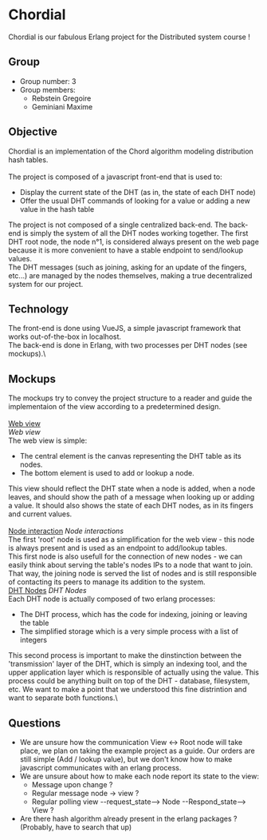 # Chordial
Chordial is our fabulous Erlang project for the Distributed system course !

## Group
* Group number: 3
* Group members:
  * Rebstein Gregoire
  * Geminiani Maxime

## Objective
Chordial is an implementation of the Chord algorithm modeling distribution hash tables.\
\
The project is composed of a javascript front-end that is used to:
* Display the current state of the DHT (as in, the state of each DHT node)
* Offer the usual DHT commands of looking for a value or adding a new value in the hash table

The project is not composed of a single centralized back-end. The back-end is simply the system of all the DHT nodes working together. The first DHT root node, the node n°1, is considered always present on the web page because it is more convenient to have a stable endpoint to send/lookup values.\
The DHT messages (such as joining, asking for an update of the fingers, etc...) are managed by the nodes themselves, making a true decentralized system for our project.


## Technology
The front-end is done using VueJS, a simple javascript framework that works out-of-the-box in localhost.\
The back-end is done in Erlang, with two processes per DHT nodes (see mockups).\

## Mockups
The mockups try to convey the project structure to a reader and guide the implementaion of the view according to a predetermined design.\
\
[Web view](/img/view.png)\
_Web view_\
The web view is simple:
* The central element is the canvas representing the DHT table as its nodes.
* The bottom element is used to add or lookup a node.

This view should reflect the DHT state when a node is added, when a node leaves, and should show the path of a message when looking up or adding a value. It should also shows the state of each DHT nodes, as in its fingers and current values.\
\
[Node interaction](/img/node_interactions.png)
_Node interactions_\
The first 'root' node is used as a simplification for the web view - this node is always present and is used as an endpoint to add/lookup tables.\
This first node is also usefull for the connection of new nodes - we can easily think about serving the table's nodes IPs to a node that want to join. That way, the joining node is served the list of nodes and is still responsible of contacting its peers to manage its addition to the system.
\
[DHT Nodes](/img/dht_nodes.png)
_DHT Nodes_\
Each DHT node is actually composed of two erlang processes:
* The DHT process, which has the code for indexing, joining or leaving the table
* The simplified storage which is a very simple process with a list of integers

This second process is important to make the dinstinction between the 'transmission' layer of the DHT, which is simply an indexing tool, and the upper application layer which is responsible of actually using the value. This process could be anything built on top of the DHT - database, filesystem, etc. We want to make a point that we understood this fine distrintion and want to separate both functions.\

## Questions
* We are unsure how the communication View <-> Root node will take place, we plan on taking the example project as a guide. Our orders are still simple (Add / lookup value), but we don't know how to make javascript communicates with an erlang process.
* We are unsure about how to make each node report its state to the view:
  * Message upon change ?
  * Regular message node -> view ?
  * Regular polling view --request_state--> Node --Respond_state--> View ?
* Are there hash algorithm already present in the erlang packages ? (Probably, have to search that up)
